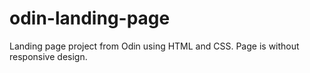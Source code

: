 # odin-landing-page

Landing page project from Odin
using HTML and CSS.
Page is without responsive design.
